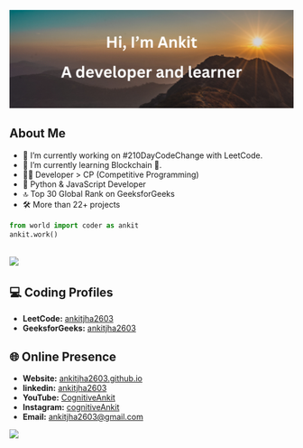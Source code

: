 <p align="center">
  <img src="thumbnail.png" alt="ankitjha2603">
</p>

## About Me
- 🔭 I’m currently working on #210DayCodeChange with LeetCode.
- 🌱 I’m currently learning Blockchain 🔗.
- 👨‍💻 Developer > CP (Competitive Programming)
- 🐍 Python & JavaScript Developer
- 🔝 Top 30 Global Rank on GeeksforGeeks
- 🛠️ More than 22+ projects
```python
from world import coder as ankit
ankit.work()
```
<!------------------------------------------>
<!-- SECTION:  leetcode badge-->
<br>
<a href="https://leetcode.com/ankitjha2603/">
    <!--<img src="https://leetcard.jacoblin.cool/ankitjha2603?ext=activity"></img>-->
    <img src="https://leetcard.jacoblin.cool/ankitjha2603?ext=contest"></img>
<a>


<!------------------------------------------>

<!------------------------------------------>
<!-- SECTION: contact me -->

## 💻 Coding Profiles

- **LeetCode:** [ankitjha2603](https://leetcode.com/ankitjha2603/)
- **GeeksforGeeks:** [ankitjha2603](https://auth.geeksforgeeks.org/user/ankitjha2603)

## 🌐 Online Presence

- **Website:** [ankitjha2603.github.io](https://ankitjha2603.github.io/)
- **linkedin:** [ankitjha2603](https://linkedin.com/in/ankitjha2603)
- **YouTube:** [CognitiveAnkit](https://www.youtube.com/@cognitiveAnkit)
- **Instagram:** [cognitiveAnkit](https://www.instagram.com/cognitiveAnkit/)
- **Email:** <a href="mailto:ankitjha2603@gmail.com">ankitjha2603@gmail.com</a>

[![](https://visitcount.itsvg.in/api?id=ankitjha2603&icon=0&color=0)](https://visitcount.itsvg.in)

<!--
<a href="https://leetcode.com/ankitjha2603/">
    <img src="leetcode_badge/2024-50.gif" width="40px"></img>
</a>
<a href="https://leetcode.com/ankitjha2603/">
    <img src="leetcode_badge/2024-02.gif" width="40px"></img>
</a>
<a href="https://leetcode.com/ankitjha2603/">
    <img src="leetcode_badge/2024-01.gif" width="40px"></img>
</a>
<a href="https://leetcode.com/ankitjha2603/">
    <img src="leetcode_badge/LeetCode_75.gif" width="40px"></img>
</a>
<a href="https://leetcode.com/ankitjha2603/">
    <img src="leetcode_badge/Top_100_Liked.gif" width="40px"></img>
</a>
<a href="https://leetcode.com/ankitjha2603/">
    <img src="leetcode_badge/Top_Interview_150.gif" width="40px"></img>
</a>
<a href="https://leetcode.com/ankitjha2603/">
    <img src="leetcode_badge/Introduction_to_Pandas.gif" width="40px"></img>
</a>



```javascript
import { expert as ankit } from 'world';
ankit.work();
```
# Leetcode
<p class="leetcode-210DayCodeChallenge">
  currently doing
  <a href="https://www.linkedin.com/feed/hashtag/?keywords=210daycodechallenge" target="_blank" class="box">
      <img src="210DayCodeChallenge.png?t=2" width="210px"></img>
  </a>
  with leetcode
</p>
-->
